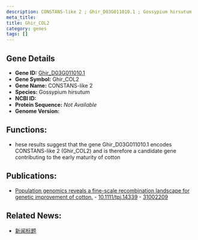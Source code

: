 ```yaml
---
description: CONSTANS-like 2 ; Ghir_D03G011010.1 ; Gossypium hirsutum
meta_title:
title: Ghir_COL2
category: genes
tags: []
---
```


## Gene Details
- **Gene ID:**	[Ghir_D03G011010.1](https://www.maizegdb.org/gene_center/gene/Ghir_D03G011010.1)
- **Gene Symbol:** Ghir_COL2
- **Gene Name:** CONSTANS-like 2
- **Species:** Gossypium hirsutum
- **NCBI ID:** [  ]()
- **Protein Sequence:** *Not Available*
- **Genome Version:** []()

## Functions:
   - hese results suggest that the gene Ghir_D03G011010.1 encodes CONSTANS-like 2 (Ghir_COL2) and is therefore a candidate gene contributing to the early maturity of cotton 

## Publications:
   - [Population genomics reveals a fine-scale recombination landscape for genetic improvement of cotton.]( https://onlinelibrary.wiley.com/doi/10.1111/tpj.14339 ) - [10.1111/tpj.14339]( https://onlinelibrary.wiley.com/doi/10.1111/tpj.14339 ) - [31002209](https://pubmed.ncbi.nlm.nih.gov/31002209/)

## Related News:
   - [新闻标题](https://mp.weixin.qq.com/s?__biz=Mzg3MDEwNDEyMg==&mid=2247484235&idx=1&sn=9124cf19290b28aa60c54df393df8751&chksm=ce93ae1ef9e4270806e975c8593a016812571337d3fedf80463b02cfc429cd470c331215b429&scene=27#wechat_redirect)
